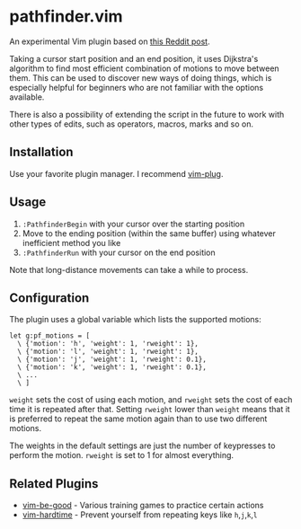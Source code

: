 # pathfinder.vim

An experimental Vim plugin based on [this Reddit post][reddit].

Taking a cursor start position and an end position, it uses Dijkstra's
algorithm to find most efficient combination of motions to move between them.
This can be used to discover new ways of doing things, which is especially
helpful for beginners who are not familiar with the options available.

There is also a possibility of extending the script in the future to work with
other types of edits, such as operators, macros, marks and so on.

## Installation

Use your favorite plugin manager. I recommend
[vim-plug](https://github.com/junegunn/vim-plug).

## Usage

1. `:PathfinderBegin` with your cursor over the starting position
2. Move to the ending position (within the same buffer) using whatever
   inefficient method you like
1. `:PathfinderRun` with your cursor on the end position

Note that long-distance movements can take a while to process.

## Configuration

The plugin uses a global variable which lists the supported motions:

```vim
let g:pf_motions = [
  \ {'motion': 'h', 'weight': 1, 'rweight': 1},
  \ {'motion': 'l', 'weight': 1, 'rweight': 1},
  \ {'motion': 'j', 'weight': 1, 'rweight': 0.1},
  \ {'motion': 'k', 'weight': 1, 'rweight': 0.1},
  \ ...
  \ ]
```

`weight` sets the cost of using each motion, and `rweight` sets the cost of
each time it is repeated after that. Setting `rweight` lower than `weight`
means that it is preferred to repeat the same motion again than to use two
different motions.

The weights in the default settings are just the number of keypresses to perform
the motion. `rweight` is set to 1 for almost everything.


[reddit]: https://www.reddit.com/r/vim/comments/gpam7f/plugin_to_suggest_how_to_be_more_efficient/frm01tx?utm_source=share&utm_medium=web2x

## Related Plugins

- [vim-be-good](https://github.com/ThePrimeagen/vim-be-good) - Various training games to practice certain actions
- [vim-hardtime](https://github.com/takac/vim-hardtime) - Prevent yourself from repeating keys like `h`,`j`,`k`,`l`
